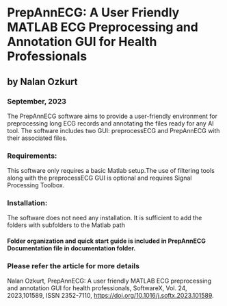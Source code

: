 # PrepAnnECG: A User Friendly MATLAB ECG Preprocessing and Annotation GUI for Health Professionals
## by Nalan Ozkurt
### September, 2023

The PrepAnnECG software aims to provide a user-friendly environment for preprocessing long ECG records and annotating 
the files ready for any AI tool. The software includes two GUI: preprocessECG and PrepAnnECG with their associated files. 

### Requirements:
This software only requires a basic Matlab setup.The use of filtering tools along with the preprocessECG GUI is optional 
and requires Signal Processing Toolbox. 

### Installation:
The software does not need any installation. It is sufficient to add the folders with subfolders to the Matlab path

#### Folder organization and quick start guide is included in PrepAnnECG Documentation file in documentation folder. 

### Please refer the article for more details

Nalan Ozkurt, PrepAnnECG: A user friendly MATLAB ECG preprocessing and annotation GUI for health professionals, SoftwareX, Vol. 24, 2023,101589, ISSN 2352-7110, https://doi.org/10.1016/j.softx.2023.101589.
